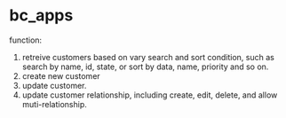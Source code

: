 # bc_apps
function:
1. retreive customers based on vary search and sort condition, such as search by name, id, state, or sort by data, name, priority and so on. 
2. create new customer
3. update customer. 
4. update customer relationship, including create, edit, delete, and allow muti-relationship. 
